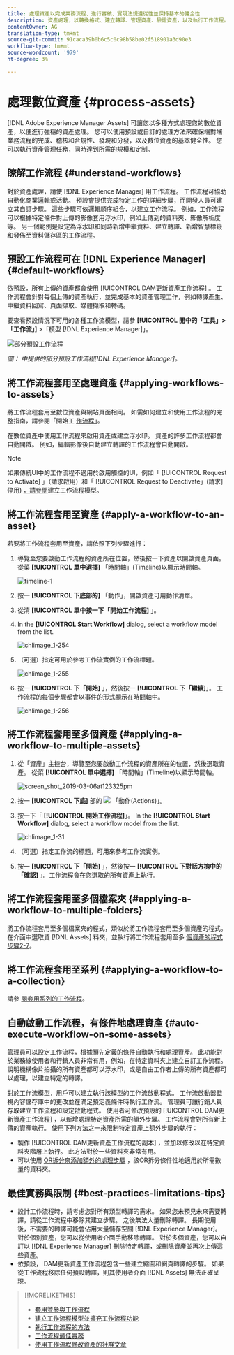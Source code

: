 ```yaml
---
title: 處理資產以完成業務流程、進行審核、實現法規遵從性並保持基本的健全性
description: 資產處理，以轉換格式、建立轉譯、管理資產、驗證資產，以及執行工作流程。
contentOwner: AG
translation-type: tm+mt
source-git-commit: 91caca39b0b6c5c0c98b58be02f518901a3d90e3
workflow-type: tm+mt
source-wordcount: '979'
ht-degree: 3%

---
```



# 處理數位資產 {#process-assets}

[!DNL Adobe Experience Manager Assets] 可讓您以多種方式處理您的數位資產，以便進行強穩的資產處理。 您可以使用預設或自訂的處理方法來確保端對端業務流程的完成、稽核和合規性、發現和分發，以及數位資產的基本健全性。 您可以執行資產管理任務，同時達到所需的規模和定制。

## 瞭解工作流程 {#understand-workflows}

對於資產處理，請使 [!DNL Experience Manager] 用工作流程。 工作流程可協助自動化商業邏輯或活動。 預設會提供完成特定工作的詳細步驟，而開發人員可建立其自訂步驟。 這些步驟可依邏輯順序組合，以建立工作流程。 例如，工作流程可以根據特定條件對上傳的影像套用浮水印，例如上傳到的資料夾、影像解析度等。 另一個範例是設定為浮水印和同時新增中繼資料、建立轉譯、新增智慧標籤和發佈至資料儲存區的工作流程。

## 預設工作流程可在 [!DNL Experience Manager] {#default-workflows}

依預設，所有上傳的資產都會使用 [!UICONTROL DAM更新資產工作流程] 。 工作流程會針對每個上傳的資產執行，並完成基本的資產管理工作，例如轉譯產生、中繼資料回寫、頁面擷取、媒體擷取和轉碼。

要查看預設情況下可用的各種工作流模型，請參 **[!UICONTROL 閱中的「工具」>「工作流」]** >「模型 [!DNL Experience Manager]」。

![部分預設工作流程](assets/aem-default-workflows.png)

*圖： 中提供的部分預設工作流程[!DNL Experience Manager]。*

## 將工作流程套用至處理資產 {#applying-workflows-to-assets}

將工作流程套用至數位資產與網站頁面相同。 如需如何建立和使用工作流程的完整指南，請參閱「開始工 [作流程」](/help/sites-authoring/workflows-participating.md)。

在數位資產中使用工作流程來啟用資產或建立浮水印。 資產的許多工作流程都會自動開啟。 例如，編輯影像後自動建立轉譯的工作流程會自動開啟。

>[!NOTE]
>
>如果傳統UI中的工作流程不適用於啟用觸控的UI，例如「 [!UICONTROL Request to Activate] 」（請求啟用）和「 [!UICONTROL Request to Deactivate」(請求]停用) [，請參閱](/help/sites-developing/workflows-models.md#classic2touchui)建立工作流程模型。

## 將工作流程套用至資產 {#apply-a-workflow-to-an-asset}

<!-- 
TBD: Add animated GIF for these steps instead of all these screenshots.
-->
若要將工作流程套用至資產，請依照下列步驟進行：

1. 導覽至您要啟動工作流程的資產所在位置，然後按一下資產以開啟資產頁面。 從菜 **[!UICONTROL 單中選擇]** 「時間軸」(Timeline)以顯示時間軸。

   ![timeline-1](assets/timeline.png)

1. 按一 **[!UICONTROL 下底部的]** 「動作」，開啟資產可用動作清單。

1. 從清 **[!UICONTROL 單中按一下「開始工作流程]** 」。

1. In the **[!UICONTROL Start Workflow]** dialog, select a workflow model from the list.

   ![chlimage_1-254](assets/chlimage_1-50.png)

1. （可選）指定可用於參考工作流實例的工作流標題。

   ![chlimage_1-255](assets/chlimage_1-51.png)

1. 按一 **[!UICONTROL 下「開始]** 」，然後按一 **[!UICONTROL 下「繼續]**」。 工作流程的每個步驟都會以事件的形式顯示在時間軸中。

   ![chlimage_1-256](assets/chlimage_1-52.png)

## 將工作流程套用至多個資產 {#applying-a-workflow-to-multiple-assets}

1. 從「資產」主控台，導覽至您要啟動工作流程的資產所在的位置，然後選取資產。 從菜 **[!UICONTROL 單中選擇]** 「時間軸」(Timeline)以顯示時間軸。

   ![screen_shot_2019-03-06at123325pm](assets/chlimage_1-136.png)

1. 按一 **[!UICONTROL 下底]** 部的 ![](assets/do-not-localize/chevron-up-icon.png) 「動作(Actions)」。
1. 按一下「 **[!UICONTROL 開始工作流程]**」。 In the **[!UICONTROL Start Workflow]** dialog, select a workflow model from the list.

   ![chlimage_1-31](assets/chlimage_1-138.png)

1. （可選）指定工作流的標題，可用來參考工作流實例。
1. 按一 **[!UICONTROL 下「開始]** 」，然後按一 **[!UICONTROL 下對話方塊中的「確認]** 」。工作流程會在您選取的所有資產上執行。

## 將工作流程套用至多個檔案夾 {#applying-a-workflow-to-multiple-folders}

將工作流程套用至多個檔案夾的程式，類似於將工作流程套用至多個資產的程式。 在介面中選取資 [!DNL Assets] 料夾，並執行將工作流程套用至多 [個資產的程式步驟2-7](/help/assets/assets-workflow.md#applying-a-workflow-to-multiple-assets)。

## 將工作流程套用至系列 {#applying-a-workflow-to-a-collection}

請參 [閱套用系列的工作流程](/help/assets/managing-collections-touch-ui.md#running-a-workflow-on-a-collection)。

## 自動啟動工作流程，有條件地處理資產 {#auto-execute-workflow-on-some-assets}

管理員可以設定工作流程，根據預先定義的條件自動執行和處理資產。 此功能對於業務線使用者和行銷人員非常有用，例如，在特定資料夾上建立自訂工作流程。 說明機構像片拍攝的所有資產都可以浮水印，或是自由工作者上傳的所有資產都可以處理，以建立特定的轉譯。

對於工作流模型，用戶可以建立執行該模型的工作流啟動程式。 工作流啟動器監視內容儲存庫中的更改並在滿足預定義條件時執行工作流。 管理員可讓行銷人員存取建立工作流程和設定啟動程式。 使用者可修改預設的 [!UICONTROL DAM更新資產工作流程] ，以新增處理特定資產所需的額外步驟。 工作流程會對所有新上傳的資產執行。 使用下列方法之一來限制特定資產上額外步驟的執行：

* 製作 [!UICONTROL DAM更新資產工作流程的副本] ，並加以修改以在特定資料夾階層上執行。 此方法對於一些資料夾非常有用。
* 可以使用 [OR拆分來添加額外的處理步驟](/help/sites-developing/workflows-step-ref.md#or-split) ，該OR拆分條件性地適用於所需數量的資料夾。

## 最佳實務與限制 {#best-practices-limitations-tips}

* 設計工作流程時，請考慮您對所有類型轉譯的需求。 如果您未預見未來需要轉譯，請從工作流程中移除其建立步驟。 之後無法大量刪除轉譯。 長期使用後，不需要的轉譯可能會佔用大量儲存空間 [!DNL Experience Manager]。 對於個別資產，您可以從使用者介面手動移除轉譯。 對於多個資產，您可以自訂以 [!DNL Experience Manager] 刪除特定轉譯，或刪除資產並再次上傳這些資產。
* 依預設，  DAM更新資產工作流程包含一些建立縮圖和網頁轉譯的步驟。 如果從工作流程移除任何預設轉譯，則其使用者介面 [!DNL Assets] 無法正確呈現。

>[!MORELIKETHIS]
>
>* [套用並參與工作流程](/help/sites-authoring/workflows.md)
>* [建立工作流程模型並擴充工作流程功能](/help/sites-developing/workflows.md)
>* [執行工作流程的方法](/help/sites-administering/workflows-starting.md)
>* [工作流程最佳實務](/help/sites-developing/workflows-best-practices.md)
>* [使用工作流程修改資產的社群文章](https://helpx.adobe.com/experience-manager/using/modify_asset_workflow.html)


